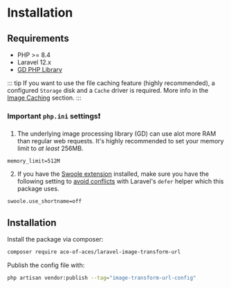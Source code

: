 # Installation

## Requirements

-   PHP \>= 8.4
-   Laravel 12.x
-   [GD PHP Library](https://www.php.net/manual/en/book.image.php)

::: tip
If you want to use the file caching feature (highly recommended), a configured `Storage` disk and a `Cache` driver is required. More info in the [Image Caching](#image-caching) section.
:::

### Important `php.ini` settings❗
1. The underlying image processing library (GD) can use alot more RAM than regular web requests. It's highly recommended to set your memory limit to *at least* 256MB.
```
memory_limit=512M
```
2. If you have the [Swoole extension](https://laravel.com/docs/octane#swoole) installed, make sure you have the following setting to [avoid conflicts](https://github.com/ace-of-aces/laravel-image-transform-url/issues/4) with Laravel's `defer` helper which this package uses.
```
swoole.use_shortname=off
```

## Installation

Install the package via composer:

```bash
composer require ace-of-aces/laravel-image-transform-url
```

Publish the config file with:

```bash
php artisan vendor:publish --tag="image-transform-url-config"
```
